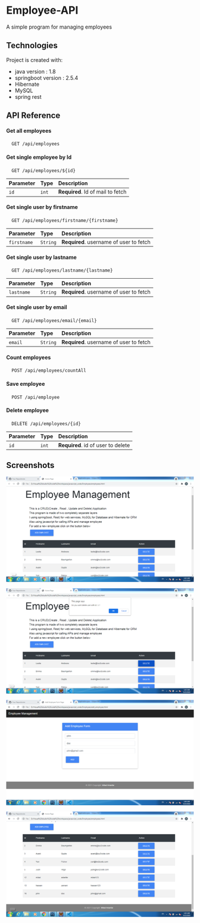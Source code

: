 
# Employee-API

A simple program for managing employees

## Technologies
Project is created with:

* java version : 1.8
* springboot version : 2.5.4
* Hibernate
* MySQL
* spring rest


## API Reference

#### Get all employees

```http
  GET /api/employees
```

#### Get single employee by Id

```http
  GET /api/employees/${id}
```

| Parameter | Type     | Description                       |
| :-------- | :------- | :-------------------------------- |
| `id`      | `int` | **Required**. Id of mail to fetch |

#### Get single user by firstname

```http
  GET /api/employees/firstname/{firstname}
```

| Parameter | Type     | Description                       |
| :-------- | :------- | :-------------------------------- |
| `firstname`      | `String` | **Required**. username of user to fetch |

#### Get single user by lastname

```http
  GET /api/employees/lastname/{lastname}
```

| Parameter | Type     | Description                       |
| :-------- | :------- | :-------------------------------- |
| `lastname`      | `String` | **Required**. username of user to fetch |

#### Get single user by email

```http
  GET /api/employees/email/{email}
```

| Parameter | Type     | Description                       |
| :-------- | :------- | :-------------------------------- |
| `email`      | `String` | **Required**. username of user to fetch |


#### Count employees

```http
  POST /api/employees/countAll
```

#### Save employee

```http
  POST /api/employee
```

#### Delete employee

```http
  DELETE /api/employees/{id}
```

| Parameter | Type     | Description                       |
| :-------- | :------- | :-------------------------------- |
| `id`      | `int` | **Required**. id of user to delete |

## Screenshots

![App Screenshot](https://github.com/miladarianfar/Employee-API/blob/main/rest-employee/screenshots/Capture.PNG)

![App Screenshot](https://github.com/miladarianfar/Employee-API/blob/main/rest-employee/screenshots/Capture2.PNG)

![App Screenshot](https://github.com/miladarianfar/Employee-API/blob/main/rest-employee/screenshots/Capture3.PNG)

![App Screenshot](https://github.com/miladarianfar/Employee-API/blob/main/rest-employee/screenshots/Capture4.PNG)

